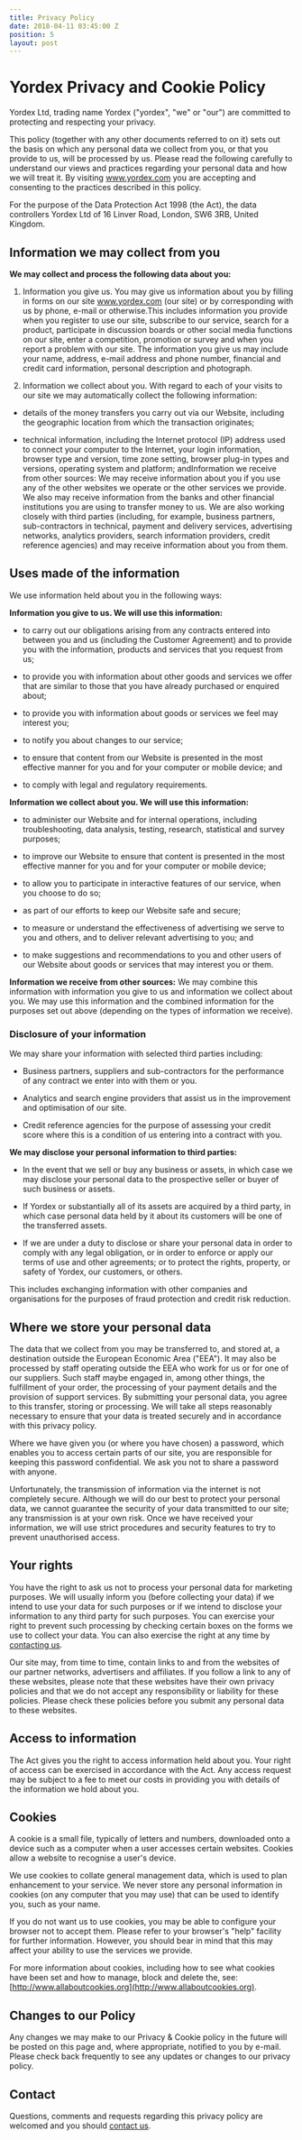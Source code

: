 ```yaml
---
title: Privacy Policy
date: 2018-04-11 03:45:00 Z
position: 5
layout: post
---
```


# Yordex Privacy and Cookie Policy

Yordex Ltd, trading name Yordex ("yordex", "we" or "our") are committed to protecting and respecting your privacy.

This policy (together with any other documents referred to on it) sets out the basis on which any personal data we collect from you, or that you provide to us, will be processed by us. Please read the following carefully to understand our views and practices regarding your personal data and how we will treat it. By visiting www.yordex.com you are accepting and consenting to the practices described in this policy.

For the purpose of the Data Protection Act 1998 (the Act), the data controllers Yordex Ltd of 16 Linver Road, London, SW6 3RB, United Kingdom.

## Information we may collect from you

**We may collect and process the following data about you:**

1. Information you give us. You may give us information about you by filling in forms on our site www.yordex.com (our site) or by corresponding with us by phone, e-mail or otherwise.This includes information you provide when you register to use our site, subscribe to our service, search for a product, participate in discussion boards or other social media functions on our site, enter a competition, promotion or survey and when you report a problem with our site. The information you give us may include your name, address, e-mail address and phone number, financial and credit card information, personal description and photograph.

2. Information we collect about you. With regard to each of your visits to our site we may automatically collect the following information:

* details of the money transfers you carry out via our Website, including the geographic location from which the transaction originates;

* technical information, including the Internet protocol (IP) address used to connect your computer to the Internet, your login information, browser type and version, time zone setting, browser plug-in types and versions, operating system and platform; andInformation we receive from other sources: We may receive information about you if you use any of the other websites we operate or the other services we provide. We also may receive information from the banks and other financial institutions you are using to transfer money to us. We are also working closely with third parties (including, for example, business partners, sub-contractors in technical, payment and delivery services, advertising networks, analytics providers, search information providers, credit reference agencies) and may receive information about you from them.

## Uses made of the information

We use information held about you in the following ways:

**Information you give to us. We will use this information:**

* to carry out our obligations arising from any contracts entered into between you and us (including the Customer Agreement) and to provide you with the information, products and services that you request from us;

* to provide you with information about other goods and services we offer that are similar to those that you have already purchased or enquired about;

* to provide you with information about goods or services we feel may interest you;

* to notify you about changes to our service;

* to ensure that content from our Website is presented in the most effective manner for you and for your computer or mobile device; and

* to comply with legal and regulatory requirements.

**Information we collect about you. We will use this information:**

* to administer our Website and for internal operations, including troubleshooting, data analysis, testing, research, statistical and survey purposes;

* to improve our Website to ensure that content is presented in the most effective manner for you and for your computer or mobile device;

* to allow you to participate in interactive features of our service, when you choose to do so;

* as part of our efforts to keep our Website safe and secure;

* to measure or understand the effectiveness of advertising we serve to you and others, and to deliver relevant advertising to you; and

* to make suggestions and recommendations to you and other users of our Website about goods or services that may interest you or them.

**Information we receive from other sources:**
We may combine this information with information you give to us and information we collect about you. We may use this information and the combined information for the purposes set out above (depending on the types of information we receive).

### Disclosure of your information

We may share your information with selected third parties including:

* Business partners, suppliers and sub-contractors for the performance of any contract we enter into with them or you.

* Analytics and search engine providers that assist us in the improvement and optimisation of our site.

* Credit reference agencies for the purpose of assessing your credit score where this is a condition of us entering into a contract with you.

**We may disclose your personal information to third parties:**

* In the event that we sell or buy any business or assets, in which case we may disclose your personal data to the prospective seller or buyer of such business or assets.

* If Yordex or substantially all of its assets are acquired by a third party, in which case personal data held by it about its customers will be one of the transferred assets.

* If we are under a duty to disclose or share your personal data in order to comply with any legal obligation, or in order to enforce or apply our terms of use and other agreements; or to protect the rights, property, or safety of Yordex, our customers, or others.

This includes exchanging information with other companies and organisations for the purposes of fraud protection and credit risk reduction.

## Where we store your personal data

The data that we collect from you may be transferred to, and stored at, a destination outside the European Economic Area ("EEA"). It may also be processed by staff operating outside the EEA who work for us or for one of our suppliers. Such staff maybe engaged in, among other things, the fulfillment of your order, the processing of your payment details and the provision of support services. By submitting your personal data, you agree to this transfer, storing or processing. We will take all steps reasonably necessary to ensure that your data is treated securely and in accordance with this privacy policy.

Where we have given you (or where you have chosen) a password, which enables you to access certain parts of our site, you are responsible for keeping this password confidential. We ask you not to share a password with anyone.

Unfortunately, the transmission of information via the internet is not completely secure. Although we will do our best to protect your personal data, we cannot guarantee the security of your data transmitted to our site; any transmission is at your own risk. Once we have received your information, we will use strict procedures and security features to try to prevent unauthorised access.

## Your rights

You have the right to ask us not to process your personal data for marketing purposes. We will usually inform you (before collecting your data) if we intend to use your data for such purposes or if we intend to disclose your information to any third party for such purposes. You can exercise your right to prevent such processing by checking certain boxes on the forms we use to collect your data. You can also exercise the right at any time by [contacting us](http://www.yordex.com/contact "Contact Us").

Our site may, from time to time, contain links to and from the websites of our partner networks, advertisers and affiliates. If you follow a link to any of these websites, please note that these websites have their own privacy policies and that we do not accept any responsibility or liability for these policies. Please check these policies before you submit any personal data to these websites.

## Access to information

The Act gives you the right to access information held about you. Your right of access can be exercised in accordance with the Act. Any access request may be subject to a fee to meet our costs in providing you with details of the information we hold about you.

## Cookies

A cookie is a small file, typically of letters and numbers, downloaded onto a device such as a computer when a user accesses certain websites. Cookies allow a website to recognise a user's device.

We use cookies to collate general management data, which is used to plan enhancement to your service. We never store any personal information in cookies (on any computer that you may use) that can be used to identify you, such as your name.

If you do not want us to use cookies, you may be able to configure your browser not to accept them. Please refer to your browser's "help" facility for further information. However, you should bear in mind that this may affect your ability to use
the services we provide.

For more information about cookies, including how to see what cookies have been set and how to manage, block and delete the, see: [http://www.allaboutcookies.org](http://www.allaboutcookies.org).

## Changes to our Policy

Any changes we may make to our Privacy & Cookie policy in the future will be posted on this page and, where appropriate, notified to you by e-mail. Please check back frequently to see any updates or changes to our privacy policy.

## Contact

Questions, comments and requests regarding this privacy policy are welcomed and you should [contact us](http://www.yordex.com/contact "Contact Us").
